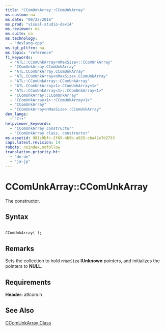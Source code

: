 ```yaml
---
title: "CComUnkArray::CComUnkArray"
ms.custom: na
ms.date: "09/22/2016"
ms.prod: "visual-studio-dev14"
ms.reviewer: na
ms.suite: na
ms.technology: 
  - "devlang-cpp"
ms.tgt_pltfrm: na
ms.topic: "reference"
f1_keywords: 
  - "ATL::CComUnkArray<nMaxSize>::CComUnkArray"
  - "CComUnkArray.CComUnkArray"
  - "ATL.CComUnkArray.CComUnkArray"
  - "ATL.CComUnkArray<nMaxSize>.CComUnkArray"
  - "ATL::CComUnkArray::CComUnkArray"
  - "ATL.CComUnkArray<1>.CComUnkArray<1>"
  - "ATL::CComUnkArray<1>::CComUnkArray<1>"
  - "CComUnkArray::CComUnkArray"
  - "CComUnkArray<1>::CComUnkArray<1>"
  - "CComUnkArray"
  - "CComUnkArray<nMaxSize>::CComUnkArray"
dev_langs: 
  - "C++"
helpviewer_keywords: 
  - "CComUnkArray constructor"
  - "CComUnkArray class, constructor"
ms.assetid: 981c0bfc-2f69-4b5b-a925-cba42e7d2733
caps.latest.revision: 14
robots: noindex,nofollow
translation.priority.ht: 
  - "de-de"
  - "ja-jp"
---
```

# CComUnkArray::CComUnkArray
The constructor.  
  
## Syntax  
  
```  
  
CComUnkArray( );  
```  
  
## Remarks  
 Sets the collection to hold `nMaxSize` **IUnknown** pointers, and initializes the pointers to **NULL**.  
  
## Requirements  
 **Header:** atlcom.h  
  
## See Also  
 [CComUnkArray Class](../vs140/ccomunkarray-class.md)